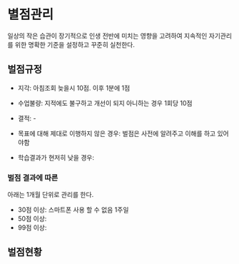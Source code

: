 # 별점관리
일상의 작은 습관이 장기적으로 인생 전반에 미치는 영향을 고려하여 지속적인 자기관리를 위한 명확한 기준을 설정하고 꾸준히 실천한다.

## 벌점규정
* 지각: 아침조회 늦을시 10점. 이후 1분에 1점
* 수업불량: 지적에도 불구하고 개선이 되지 아니하는 경우 1회당 10점
* 결적: -

* 목표에 대해 제대로 이행하지 않은 경우: 벌점은 사전에 알려주고 이해를 하고 있어야함

* 학습결과가 현저히 낮을 경우:

### 벌점 결과에 따른
아래는 1개월 단위로 관리를 한다.

* 30점 이상: 스마트폰 사용 할 수 없음 1주일
* 50점 이상:
* 99점 이상:


## 벌점현황
